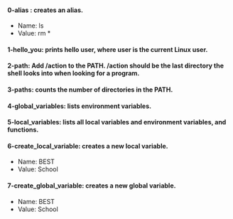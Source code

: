 #### **0-alias** : creates an alias.   
- Name: ls   
- Value: rm *   
#### **1-hello_you**: prints hello user, where user is the current Linux user.
#### 2-path: Add /action to the PATH. /action should be the last directory the shell looks into when looking for a program.
#### 3-paths: counts the number of directories in the PATH.
#### 4-global_variables: lists environment variables.
#### 5-local_variables: lists all local variables and environment variables, and functions.
#### 6-create_local_variable: creates a new local variable.   
- Name: BEST   
- Value: School   
#### 7-create_global_variable: creates a new global variable.   
- Name: BEST   
- Value: School   
